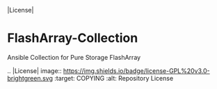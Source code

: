 |License|

# FlashArray-Collection
Ansible Collection for Pure Storage FlashArray

.. |License| image:: https://img.shields.io/badge/license-GPL%20v3.0-brightgreen.svg
   :target: COPYING
   :alt: Repository License
